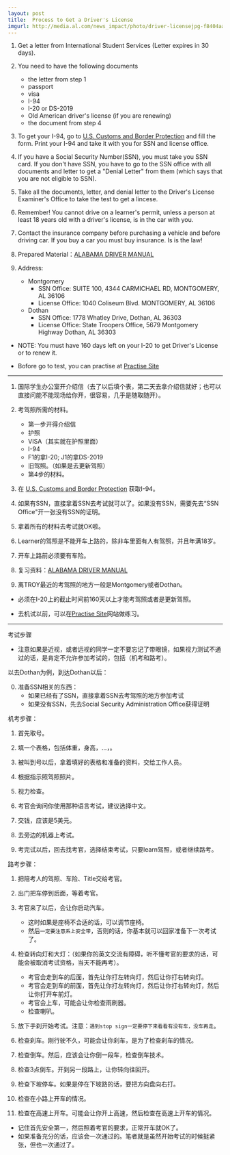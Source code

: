 ```yaml
---
layout: post
title:  Process to Get a Driver's License
imgurl: http://media.al.com/news_impact/photo/driver-licensejpg-f8404aa701d3c72d.jpg
---
```


1. Get a letter from International Student Services (Letter expires in 30 days).

2. You need to have the following documents
    - the letter from step 1
    - passport
    - visa
    - I-94
    - I-20 or DS-2019
    - Old American driver's license (if you are renewing)
    - the document from step 4

3. To get your I-94, go to [U.S. Customs and Border Protection] and fill the form. Print your I-94 and take it with you for SSN and license office.

4. If you have a Social Security Number(SSN), you must take you SSN card. If you don't have SSN, you have to go to the SSN office with all documents and letter to get a "Denial Letter" from them (which says that you are not eligible to SSN).

5. Take all the documents, letter, and denial letter to the Driver's License Examiner's Office to take the test to get a lincese.

6. Remember! You cannot drive on a learner's permit, unless a person at least 18 years old with a driver's license, is in the car with you.

7. Contact the insurance company before purchasing a vehicle and before driving car. If you buy a car you must buy insurance. Is is the law!

8. Prepared Material：[ALABAMA DRIVER MANUAL]

9. Address:
    - Montgomery
        + SSN Office: SUITE 100, 4344 CARMICHAEL RD, MONTGOMERY, AL 36106
        + License Office: 1040 Coliseum Blvd. MONTGOMERY, AL 36106
    - Dothan
        + SSN Office: 1778 Whatley Drive, Dothan, AL 36303
        + License Office: State Troopers Office, 5679 Montgomery Highway Dothan, AL 36303



- NOTE: You must have 160 days left on your I-20 to get Driver's License or to renew it.

- Bofore go to test, you can practise at [Practise Site]

[U.S. Customs and Border Protection]: http://www.cbp.gov/travel/international-visitors/i-94-instructions

---

1. 国际学生办公室开介绍信（去了以后填个表，第二天去拿介绍信就好；也可以直接问能不能现场给你开，很容易，几乎是随取随开）。

2. 考驾照所需的材料。
    - 第一步开得介绍信
    - 护照
    - VISA（其实就在护照里面）
    - I-94
    - F1的拿I-20; J1的拿DS-2019
    - 旧驾照。（如果是去更新驾照）
    - 第4步的材料。

3. 在 [U.S. Customs and Border Protection] 获取I-94。

4. 如果有SSN，直接拿着SSN去考试就可以了。如果没有SSN，需要先去“SSN Office"开一张没有SSN的证明。

5. 拿着所有的材料去考试就OK啦。

6. Learner的驾照是不能开车上路的，除非车里面有人有驾照，并且年满18岁。

7. 开车上路前必须要有车险。

9. 复习资料：[ALABAMA DRIVER MANUAL]

8. 离TROY最近的考驾照的地方一般是Montgomery或者Dothan。

- 必须在I-20上的截止时间前160天以上才能考驾照或者是更新驾照。

- 去机试以前，可以在[Practise Site]网站做练习。


[ALABAMA DRIVER MANUAL]: http://dps.alabama.gov/Documents/Manuals/DriverLicenseManual.pdf

[Practise Site]: http://driverslicensetest.net/dmv/alabama_drivers_test.php

---

考试步骤

- 注意如果是近视，或者远视的同学一定不要忘记了带眼镜，如果视力测试不通过的话，是肯定不允许参加考试的，包括（机考和路考）。

以去Dothan为例，到达Dothan以后：

0. 准备SSN相关的东西：
    - 如果已经有了SSN，直接拿着SSN去考驾照的地方参加考试
    - 如果没有SSN，先去Social Security Administration Office获得证明

机考步骤：

1. 首先取号。

2. 填一个表格，包括体重，身高，...，。

3. 被叫到号以后，拿着填好的表格和准备的资料，交给工作人员。

4. 根据指示照驾照照片。

5. 视力检查。

6. 考官会询问你使用那种语言考试，建议选择中文。

7. 交钱，应该是5美元。

8. 去旁边的机器上考试。

9. 考完试以后，回去找考官，选择结束考试，只要learn驾照，或者继续路考。

路考步骤：

1. 把陪考人的驾照、车险、Title交给考官。

2. 出门把车停到后面，等着考官。

3. 考官来了以后，会让你启动汽车。
    - 这时如果是座椅不合适的话，可以调节座椅。
    - 然后`一定要注意系上安全带`，否则的话，你基本就可以回家准备下一次考试了。

4. 检查转向灯和大灯：（如果你的英文交流有障碍，听不懂考官的要求的话，可能会被取消考试资格，当天不能再考）。
    - 考官会走到车的后面，首先让你打左转向灯，然后让你打右转向灯。
    - 考官会走到车的前面，首先让你打左转向灯，然后让你打右转向灯，然后让你打开车前灯。
    - 考官会上车，可能会让你检查雨刷器。
    - 检查喇叭。

5. 放下手刹开始考试。注意：`遇到stop sign一定要停下来看看有没有车，没车再走`。

6. 检查刹车。刚行驶不久，可能会让你刹车，是为了检查刹车的情况。

7. 检查倒车。然后，应该会让你倒一段车，检查倒车技术。

8. 检查3点倒车。开到另一段路上，让你转向往回开。

9. 检查下坡停车。如果是停在下坡路的话，要把方向盘向右打。

10. 检查在小路上开车的情况。

11. 检查在高速上开车。可能会让你开上高速，然后检查在高速上开车的情况。 

- 记住首先安全第一，然后照着考官的要求，正常开车就OK了。
- 如果准备充分的话，应该会一次通过的。笔者就是虽然开始考试的时候挺紧张，但也一次通过了。
